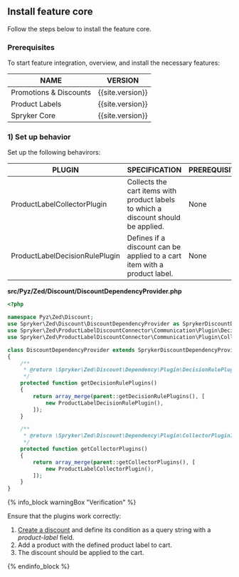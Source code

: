 

## Install feature core

Follow the steps below to install the feature core.

### Prerequisites

To start feature integration, overview, and install the necessary features:


| NAME | VERSION |
| --- | --- |
| Promotions & Discounts | {{site.version}} |
| Product Labels | {{site.version}} |
| Spryker Core | {{site.version}} |

### 1) Set up behavior

Set up the following behavirors:

| PLUGIN | SPECIFICATION | PREREQUISITES | NAMESPACE |
| --- | --- | --- | --- |
| ProductLabelCollectorPlugin | Collects the cart items with product labels to which a discount should be applied. | None | Spryker\Zed\ProductLabelDiscountConnector\Communication\Plugin\Collector |
| ProductLabelDecisionRulePlugin | Defines if a discount can be applied to a cart item with a product label. | None | Spryker\Zed\ProductLabelDiscountConnector\Communication\Plugin\DecisionRule |

**src/Pyz/Zed/Discount/DiscountDependencyProvider.php**

```php
<?php

namespace Pyz\Zed\Discount;
use Spryker\Zed\Discount\DiscountDependencyProvider as SprykerDiscountDependencyProvider;
use Spryker\Zed\ProductLabelDiscountConnector\Communication\Plugin\DecisionRule\ProductLabelDecisionRulePlugin;
use Spryker\Zed\ProductLabelDiscountConnector\Communication\Plugin\Collector\ProductLabelCollectorPlugin;

class DiscountDependencyProvider extends SprykerDiscountDependencyProvider
{
    /**
     * @return \Spryker\Zed\Discount\Dependency\Plugin\DecisionRulePluginInterface[]
     */
    protected function getDecisionRulePlugins()
    {
        return array_merge(parent::getDecisionRulePlugins(), [
            new ProductLabelDecisionRulePlugin(),
        ]);
    }

    /**
     * @return \Spryker\Zed\Discount\Dependency\Plugin\CollectorPluginInterface[]
     */
    protected function getCollectorPlugins()
    {
        return array_merge(parent::getCollectorPlugins(), [
            new ProductLabelCollectorPlugin(),
        ]);
    }
}
```

{% info_block warningBox "Verification" %}

Ensure that the plugins work correctly:

1. [Create a discount](/docs/pbc/all/discount-management/manage-in-the-back-office/create-discounts.html) and define its condition as a query string with a *product-label* field.
2. Add a product with the defined product label to cart.
3. The discount should be applied to the cart.

{% endinfo_block %}
